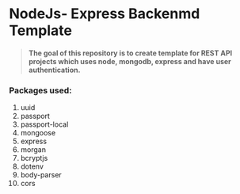 # NodeJs- Express Backenmd Template

> #### The goal of this repository is to create template for REST API projects which uses node, mongodb, express and have user authentication.

### Packages used:
1. uuid
2. passport
3. passport-local
4. mongoose
5. express
6. morgan
7. bcryptjs
8. dotenv
9. body-parser
10. cors
